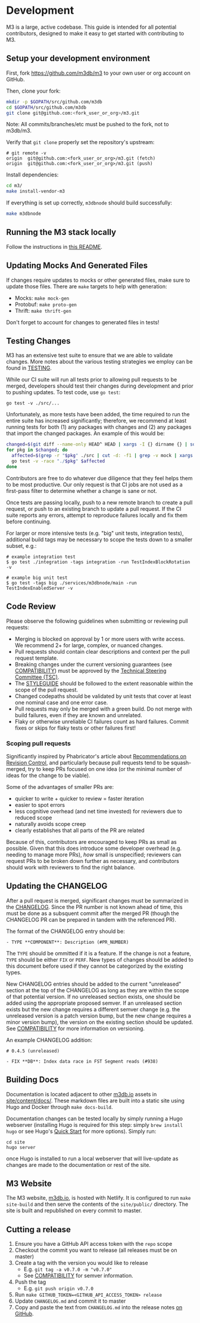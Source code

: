# Development

M3 is a large, active codebase. This guide is intended for all potential
contributors, designed to make it easy to get started with contributing to M3.

## Setup your development environment

First, fork https://github.com/m3db/m3 to your own user or org account on GitHub.

Then, clone your fork:

```bash
mkdir -p $GOPATH/src/github.com/m3db
cd $GOPATH/src/github.com/m3db
git clone git@github.com:<fork_user_or_org>/m3.git
```

Note: All commits/branches/etc must be pushed to the fork, not to m3db/m3.

Verify that `git clone` properly set the repository's upstream:

```
# git remote -v
origin  git@github.com:<fork_user_or_org>/m3.git (fetch)
origin  git@github.com:<fork_user_or_org>/m3.git (push)
```

Install dependencies:

```bash
cd m3/
make install-vendor-m3
```

If everything is set up correctly, `m3dbnode` should build successfully:

```bash
make m3dbnode
```

## Running the M3 stack locally

Follow the instructions in [this README][local-readme].

[local-readme]: ./scripts/development/m3_stack/README.md

## Updating Mocks And Generated Files

If changes require updates to mocks or other generated files, make sure to
update those files. There are `make` targets to help with generation:

- Mocks: `make mock-gen`
- Protobuf: `make proto-gen`
- Thrift: `make thrift-gen`

Don't forget to account for changes to generated files in tests!

## Testing Changes

M3 has an extensive test suite to ensure that we are able to validate changes.
More notes about the various testing strategies we employ can be found in
[TESTING][TESTING.md].

While our CI suite will run all tests prior to allowing pull requests to be
merged, developers should test their changes during development and prior to
pushing updates. To test code, use `go test`:

```
go test -v ./src/...
```

Unfortunately, as more tests have been added, the time required to run the
entire suite has increased significantly; therefore, we recommend at least
running tests for both (1) any packages with changes and (2) any packages that
import the changed packages. An example of this would be:

```bash
changed=$(git diff --name-only HEAD^ HEAD | xargs -I {} dirname {} | sort | uniq)
for pkg in $changed; do
  affected=$(grep -r "$pkg" ./src | cut -d: -f1 | grep -v mock | xargs -I{} dirname {} | sort | uniq)
  go test -v -race "./$pkg" $affected
done
```

Contributors are free to do whatever due diligence that they feel helps them to
be most productive. Our only request is that CI jobs are not used as a
first-pass filter to determine whether a change is sane or not.

Once tests are passing locally, push to a new remote branch to create a pull
request, or push to an existing branch to update a pull request. If the CI
suite reports any errors, attempt to reproduce failures locally and fix them
before continuing.

For larger or more intensive tests (e.g. "big" unit tests, integration tests),
additional build tags may be necessary to scope the tests down to a smaller
subset, e.g.:

```
# example integration test
$ go test ./integration -tags integration -run TestIndexBlockRotation -v

# example big unit test
$ go test -tags big ./services/m3dbnode/main -run TestIndexEnabledServer -v
```

## Code Review

Please observe the following guidelines when submitting or reviewing pull
requests:

- Merging is blocked on approval by 1 or more users with write access. We
  recommend 2+ for large, complex, or nuanced changes.
- Pull requests should contain clear descriptions and context per the
  pull request template.
- Breaking changes under the current versioning guarantees (see
  [COMPATIBILITY][COMPATIBILITY.md]) must be approved by the
  [Technical Steering Committee (TSC)][GOVERNANCE.md].
- The [STYLEGUIDE][STYLEGUIDE.md] should be followed to the extent reasonable
  within the scope of the pull request.
- Changed codepaths should be validated by unit tests that cover at least one
  nominal case and one error case.
- Pull requests may only be merged with a green build. Do not merge with
  build failures, even if they are known and unrelated.
- Flaky or otherwise unreliable CI failures count as hard failures. Commit fixes
  or skips for flaky tests or other failures first!

### Scoping pull requests

Significantly inspired by Phabricator's article about
[Recommendations on Revision Control][phab-one-idea], and particularly
because pull requests tend to be squash-merged, try to keep PRs focused
on one idea (or the minimal number of ideas for the change to be viable).

Some of the advantages of smaller PRs are:
- quicker to write + quicker to review = faster iteration
- easier to spot errors
- less cognitive overhead (and net time invested) for reviewers due to
  reduced scope
- naturally avoids scope creep
- clearly establishes that all parts of the PR are related

Because of this, contributors are encouraged to keep PRs as small as
possible. Given that this does introduce some developer overhead (e.g.
needing to manage more PRs), *how* small is unspecified; reviewers
can request PRs to be broken down further as necessary, and contributors
should work with reviewers to find the right balance.

[phab-one-idea]: https://secure.phabricator.com/book/phabflavor/article/recommendations_on_revision_control/#one-idea-is-one-commit

## Updating the CHANGELOG

After a pull request is merged, significant changes must be summarized in the
[CHANGELOG][CHANGELOG.md]. Since the PR number is not known ahead of time, this
must be done as a subsquent commit after the merged PR (though the CHANGELOG
PR can be prepared in tandem with the referenced PR).

The format of the CHANGELOG entry should be:

```
- TYPE **COMPONENT**: Description (#PR_NUMBER)
```

The `TYPE` should be ommitted if it is a feature. If the change is not a
feature, `TYPE` should be either `FIX` or `PERF`. New types of changes should
be added to this document before used if they cannot be categorized by the
existing types.

New CHANGELOG entries should be added to the current "unreleased" section at
the top of the CHANGELOG as long as they are within the scope of that potential
version. If no unreleased section exists, one should be added using the
appropriate proposed semver. If an unreleased section exists but the new change
requires a different semver change (e.g. the unreleased version is a patch
version bump, but the new change requires a minor version bump), the version
on the existing section should be updated. See [COMPATIBILITY][COMPATIBILITY.md]
for more information on versioning.

An example CHANGELOG addition:

```
# 0.4.5 (unreleased)

- FIX **DB**: Index data race in FST Segment reads (#938)
```

## Building Docs

Documentation is located adjacent to other [m3db.io][m3db.io] assets in
[site/content/docs/][docs-path]. These markdown files are built into a static
site using Hugo and Docker through `make docs-build`.

Documentation changes can be tested locally by simply running a Hugo webserver
(installing Hugo is required for this step: simply `brew install hugo` or see
Hugo's [Quick Start][hugo-quick-start] for more options). Simply run:

```
cd site
hugo server
```

once Hugo is installed to run a local webserver that will live-update as
changes are made to the documentation or rest of the site.

## M3 Website

The M3 website, [m3db.io][m3db.io], is hosted with Netlify. It is configured to
run `make site-build` and then serve the contents of the `site/public/`
directory. The site is built and republished on every commit to master.

## Cutting a release

1. Ensure you have a GitHub API access token with the `repo` scope
2. Checkout the commit you want to release (all releases must be on master)
3. Create a tag with the version you would like to release
   - E.g. `git tag -a v0.7.0 -m "v0.7.0"`
   - See [COMPATIBILITY][COMPATIBILITY.md] for semver information.
4. Push the tag
   - E.g. `git push origin v0.7.0`
5. Run `make GITHUB_TOKEN=<GITHUB_API_ACCESS_TOKEN> release`
6. Update `CHANGELOG.md` and commit it to master
7. Copy and paste the text from `CHANGELOG.md` into the release notes [on GitHub][releases].

[CHANGELOG.md]: https://github.com/m3db/m3/blob/master/CHANGELOG.md
[COMPATIBILITY.md]: https://github.com/m3db/m3/blob/master/COMPATIBILITY.md
[GOVERNANCE.md]: https://github.com/m3db/m3/blob/master/GOVERNANCE.md
[STYLEGUIDE.md]: https://github.com/m3db/m3/blob/master/STYLEGUIDE.md
[TESTING.md]: https://github.com/m3db/m3/blob/master/TESTING.md
[docs-path]: https://github.com/m3db/m3/tree/master/site/content/docs
[hugo-quick-start]: https://gohugo.io/getting-started/quick-start/
[m3db.io]: https://m3db.io/
[releases]: https://github.com/m3db/m3/releases
